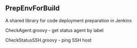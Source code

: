 ## PrepEnvForBuild

A shared library for code deployment preparation in Jenkins

CheckAgent.groovy - get status agent by label

CheckStatusSSH.groovy - ping SSH host
